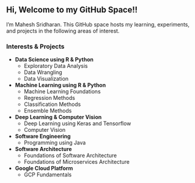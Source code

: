 ## Hi, Welcome to my GitHub Space!!

I’m Mahesh Sridharan. This GitHub space hosts my learning, experiments,
and projects in the following areas of interest.

### Interests & Projects

-   **Data Science using R & Python**
    -   Exploratory Data Analysis
    -   Data Wrangling
    -   Data Visualization
-   **Machine Learning using R & Python**
    -   Machine Learning Foundations
    -   Regression Methods
    -   Classification Methods
    -   Ensemble Methods
-   **Deep Learning & Computer Vision**
    -   Deep Learning using Keras and Tensorflow
    -   Computer Vision
-   **Software Engineering**
    -   Programming using Java
-   **Software Architecture**
    -   Foundations of Software Architecture
    -   Foundations of Microservices Architecture
-   **Google Cloud Platform**
    -   GCP Fundamentals
